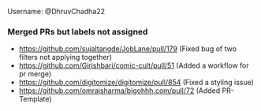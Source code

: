 Username: @DhruvChadha22

### Merged PRs but labels not assigned

- https://github.com/sujaltangde/JobLane/pull/179 (Fixed bug of two filters not applying together)
- https://github.com/Girishbari/comic-cult/pull/51 (Added a workflow for pr merge)
- https://github.com/digitomize/digitomize/pull/854 (Fixed a styling issue)
- https://github.com/omrajsharma/bigohhh.com/pull/72 (Added PR-Template)
